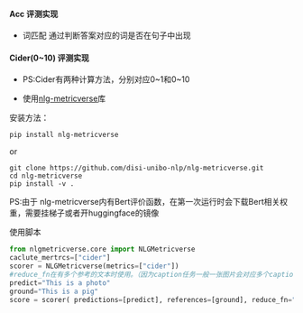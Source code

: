#### Acc 评测实现
- 词匹配
通过判断答案对应的词是否在句子中出现
#### Cider(0~10) 评测实现
- PS:Cider有两种计算方法，分别对应0~1和0~10

- 使用[nlg-metricverse](https://github.com/disi-unibo-nlp/nlg-metricverse/tree/main)库

安装方法：
```
pip install nlg-metricverse

```
or   

```
git clone https://github.com/disi-unibo-nlp/nlg-metricverse.git
cd nlg-metricverse
pip install -v .
```
PS:由于 nlg-metricverse内有Bert评价函数，在第一次运行时会下载Bert相关权重，需要挂梯子或者开huggingface的镜像


使用脚本

```python
from nlgmetricverse.core import NLGMetricverse
caclute_mertrcs=["cider"]
scorer = NLGMetricverse(metrics=["cider"])
#reduce_fn在有多个参考的文本时使用。（因为caption任务一般一张图片会对应多个captions）
predict="This is a photo"
ground="This is a pig"
score = scorer( predictions=[predict], references=[ground], reduce_fn="max")
```